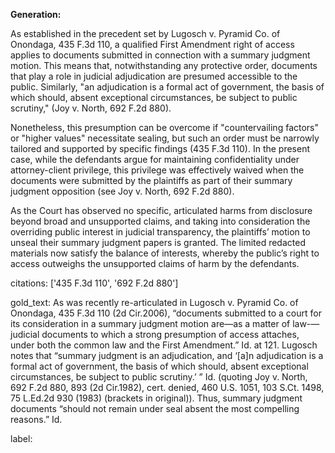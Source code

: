 **Generation:**

As established in the precedent set by Lugosch v. Pyramid Co. of Onondaga, 435 F.3d 110, a qualified First Amendment right of access applies to documents submitted in connection with a summary judgment motion. This means that, notwithstanding any protective order, documents that play a role in judicial adjudication are presumed accessible to the public. Similarly, "an adjudication is a formal act of government, the basis of which should, absent exceptional circumstances, be subject to public scrutiny," (Joy v. North, 692 F.2d 880).

Nonetheless, this presumption can be overcome if "countervailing factors" or "higher values" necessitate sealing, but such an order must be narrowly tailored and supported by specific findings (435 F.3d 110). In the present case, while the defendants argue for maintaining confidentiality under attorney-client privilege, this privilege was effectively waived when the documents were submitted by the plaintiffs as part of their summary judgment opposition (see Joy v. North, 692 F.2d 880).

As the Court has observed no specific, articulated harms from disclosure beyond broad and unsupported claims, and taking into consideration the overriding public interest in judicial transparency, the plaintiffs’ motion to unseal their summary judgment papers is granted. The limited redacted materials now satisfy the balance of interests, whereby the public’s right to access outweighs the unsupported claims of harm by the defendants.

citations: ['435 F.3d 110', '692 F.2d 880']

gold_text: As was recently re-articulated in Lugosch v. Pyramid Co. of Onondaga, 435 F.3d 110 (2d Cir.2006), “documents submitted to a court for its consideration in a summary judgment motion are—as a matter of law-—judicial documents to which a strong presumption of access attaches, under both the common law and the First Amendment.” Id. at 121. Lugosch notes that “summary judgment is an adjudication, and ‘[a]n adjudication is a formal act of government, the basis of which should, absent exceptional circumstances, be subject to public scrutiny.’ ” Id. (quoting Joy v. North, 692 F.2d 880, 893 (2d Cir.1982), cert. denied, 460 U.S. 1051, 103 S.Ct. 1498, 75 L.Ed.2d 930 (1983) (brackets in original)). Thus, summary judgment documents “should not remain under seal absent the most compelling reasons.” Id.

label: 